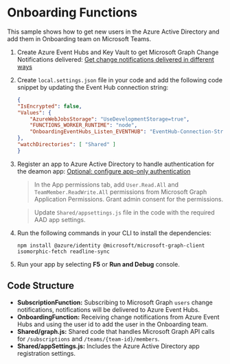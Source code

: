 # Onboarding Functions

This sample shows how to get new users in the Azure Active Directory and add them in Onboarding team on Microsoft Teams.

1. Create Azure Event Hubs and Key Vault to get Microsoft Graph Change Notifications delivered: [Get change notifications delivered in different ways](https://docs.microsoft.com/en-us/graph/change-notifications-delivery)

1. Create `local.settings.json` file in your code and add the following code snippet by updating the Event Hub connection string:
    ```json
    {
    "IsEncrypted": false,
    "Values": {
        "AzureWebJobsStorage": "UseDevelopmentStorage=true",
        "FUNCTIONS_WORKER_RUNTIME": "node",
        "OnboardingEventHubs_Listen_EVENTHUB": "EventHub-Connection-String"
    },
    "watchDirectories": [ "Shared" ]
    }
    ```

1. Register an app to Azure Active Directory to handle authentication for the deamon app: [Optional: configure app-only authentication](https://docs.microsoft.com/en-us/graph/tutorials/javascript?tabs=aad&tutorial-step=7)
    > In the App permissions tab, add `User.Read.All` and `TeamMember.ReadWrite.All` permissions from Microsoft Graph Application Permissions. Grant admin consent for the permissions.

    > Update `Shared/appsettings.js` file in the code with the required AAD app settings.

1. Run the following commands in your CLI to install the dependencies:
    ```
    npm install @azure/identity @microsoft/microsoft-graph-client isomorphic-fetch readline-sync
    ```
1. Run your app by selecting **F5** or **Run and Debug** console.

## Code Structure

- **SubscriptionFunction:** Subscribing to  Microsoft Graph `users` change notifications, notifications will be delivered to Azure Event Hubs.
- **OnboardingFunction:** Receiving change notifications from Azure Event Hubs and using the user id to add the user in the Onboarding team.
- **Shared/graph.js:** Shared code that handles Microsoft Graph API calls for `/subscriptions` and `/teams/{team-id}/members`.
- **Shared/appSettings.js:** Includes the Azure Active Directory app registration settings.

